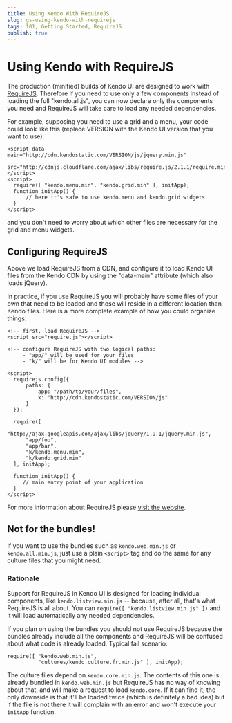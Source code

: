 ```yaml
---
title: Using Kendo With RequireJS
slug: gs-using-kendo-with-requirejs
tags: 101, Getting Started, RequireJS
publish: true
---
```


# Using Kendo with RequireJS

The production (minified) builds of Kendo UI are designed to work with [RequireJS](http://requirejs.org/).  Therefore if you need to use only a few components instead of loading the full "kendo.all.js", you can now declare only the components you need and RequireJS will take care to load any needed dependencies.

For example, supposing you need to use a grid and a menu, your code could look like this (replace VERSION with the Kendo UI version that you want to use):

    <script data-main="http://cdn.kendostatic.com/VERSION/js/jquery.min.js"
            src="http://cdnjs.cloudflare.com/ajax/libs/require.js/2.1.1/require.min.js"></script>
    <script>
      require([ "kendo.menu.min", "kendo.grid.min" ], initApp);
      function initApp() {
          // here it's safe to use kendo.menu and kendo.grid widgets
      }
    </script>

and you don't need to worry about which other files are necessary for the grid and menu widgets.

## Configuring RequireJS

Above we load RequireJS from a CDN, and configure it to load Kendo UI files from the Kendo CDN by using the "data-main" attribute (which also loads jQuery).

In practice, if you use RequireJS you will probably have some files of your own that need to be loaded and those will reside in a different location than Kendo files.  Here is a more complete example of how you could organize things:

    <!-- first, load RequireJS -->
    <script src="require.js"></script>

    <!-- configure RequireJS with two logical paths:
         - "app/" will be used for your files
         - "k/" will be for Kendo UI modules -->

    <script>
      requirejs.config({
          paths: {
              app: "/path/to/your/files",
              k: "http://cdn.kendostatic.com/VERSION/js"
          }
      });

      require([
          "http://ajax.googleapis.com/ajax/libs/jquery/1.9.1/jquery.min.js",
          "app/foo",
          "app/bar",
          "k/kendo.menu.min",
          "k/kendo.grid.min"
      ], initApp);

      function initApp() {
         // main entry point of your application
      }
    </script>

For more information about RequireJS please [visit the website](http://requirejs.org/).

## Not for the bundles!

If you want to use the bundles such as `kendo.web.min.js` or `kendo.all.min.js`, just use a plain `<script>` tag and do the same for any culture files that you might need.

### Rationale

Support for RequireJS in Kendo UI is designed for loading individual components, like `kendo.listview.min.js` -- because, after all, that's what RequireJS is all about.  You can `require([ "kendo.listview.min.js" ])` and it will load automatically any needed dependencies.

If you plan on using the bundles you should not use RequireJS because the bundles already include all the components and RequireJS will be confused about what code is already loaded.  Typical fail scenario:

    require([ "kendo.web.min.js",
              "cultures/kendo.culture.fr.min.js" ], initApp);

The culture files depend on `kendo.core.min.js`.  The contents of this one is already bundled in `kendo.web.min.js` but RequireJS has no way of knowing about that, and will make a request to load `kendo.core`. If it can find it, the only downside is that it'll be loaded twice (which is definitely a bad idea) but if the file is not there it will complain with an error and won't execute your `initApp` function.
 
